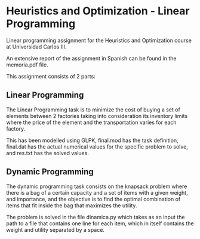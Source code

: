 # Heuristics and Optimization - Linear Programming
Linear programming assignment for the Heuristics and Optimization course at Universidad Carlos III.

An extensive report of the assignment in Spanish can be found in the memoria.pdf file.

This assignment consists of 2 parts:
## Linear Programming
The Linear Programming task is to minimize the cost of buying a set of elements between 2 factories taking into consideration its inventory limits where the price of the element and the transportation varies for each factory.

This has been modelled using GLPK, final.mod has the task definition, final.dat has the actual numerical values for the specific problem to solve, and res.txt has the solved values.

## Dynamic Programming
The dynamic programming task consists on the knapsack problem where there is a bag of a certain capacity and a set of items with a given weight, and importance, and the objective is to find the optimal combination of items that fit inside the bag that maximizes the utility.

The problem is solved in the file dinamica.py which takes as an input the path to a file that contains one line for each item, which in itself contains the weight and utility separated by a space.